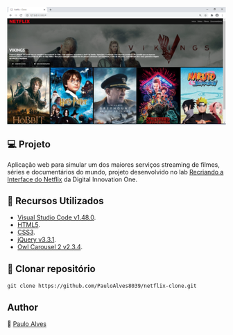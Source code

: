 ![Screenshot](https://github.com/PauloAlves8039/netflix-clone/blob/master/assets/img/screenshot.png)

## :computer: Projeto

Aplicação web para simular um dos maiores serviços streaming de filmes, séries e documentários do mundo, projeto desenvolvido no lab 
[Recriando a Interface do Netflix](https://digitalinnovation.one/) da Digital Innovation One.

## :wrench: Recursos Utilizados

- [Visual Studio Code v1.48.0](https://code.visualstudio.com/).
- [HTML5](https://www.w3schools.com/html/).
- [CSS3](https://www.w3schools.com/css/).
- [jQuery v3.3.1](https://blog.jquery.com/2018/01/20/jquery-3-3-1-fixed-dependencies-in-release-tag/).
- [Owl Carousel 2 v2.3.4](https://owlcarousel2.github.io/OwlCarousel2/index.html).

## :floppy_disk: Clonar repositório

```git clone https://github.com/PauloAlves8039/netflix-clone.git```

## Author

:boy: [Paulo Alves](https://github.com/PauloAlves8039)
